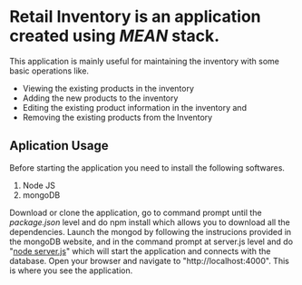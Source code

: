 <html>
<head></head>

<body>
<h1>Retail Inventory is an application created using <em>MEAN</em> stack.</h1>
<div>
This application is mainly useful for maintaining the inventory with some basic operations like.
<ul>
<li>Viewing the existing products in the inventory</li>
<li>Adding the new products to the inventory</li>
<li>Editing the existing product information in the inventory and</li>
<li>Removing the existing products from the Inventory</li>
</ul>
<div></div>
<h2>Aplication Usage</h2>
<div>
<p>
  Before starting the application you need to install the following softwares.
  <ol>
  <li>Node JS</li>
  <li>mongoDB</li>
  </ol>
   Download or clone the application, go to command prompt until the <em>package.json</em> level and do npm install which allows you to download all the dependencies. 
   Launch the mongod by following the instrucions provided in the mongoDB website, and in the command prompt at server.js level and do "<ins>node server.js</ins>" which will start the application and connects with the database.
   Open your browser and navigate to "http://localhost:4000". This is where you see the application.
</p>
</div>
<div></div>
</div>
</body>
</html>
